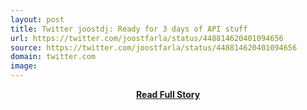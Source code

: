 ```yaml
---
layout: post
title: Twitter joostdj: Ready for 3 days of API stuff 
url: https://twitter.com/joostfarla/status/448814620401094656
source: https://twitter.com/joostfarla/status/448814620401094656
domain: twitter.com
image: 
---
```


<p></p>
<center><p><a href="https://twitter.com/joostfarla/status/448814620401094656" style='padding:25px; font-sze:18px; font-weight: bold;'>Read Full Story</a></p></center>
